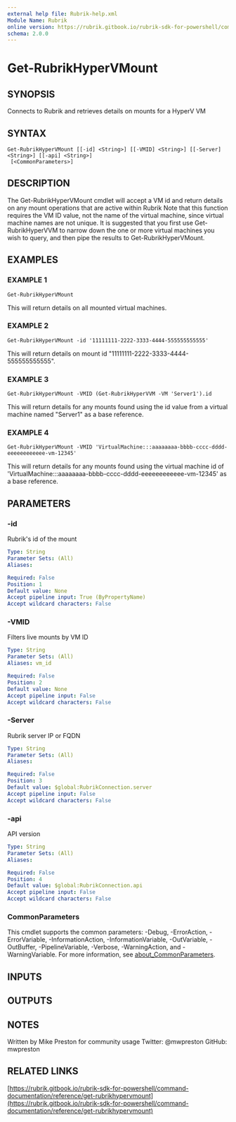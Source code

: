 ```yaml
---
external help file: Rubrik-help.xml
Module Name: Rubrik
online version: https://rubrik.gitbook.io/rubrik-sdk-for-powershell/command-documentation/reference/get-rubrikhypervmount
schema: 2.0.0
---
```


# Get-RubrikHyperVMount

## SYNOPSIS
Connects to Rubrik and retrieves details on mounts for a HyperV VM

## SYNTAX

```
Get-RubrikHyperVMount [[-id] <String>] [[-VMID] <String>] [[-Server] <String>] [[-api] <String>]
 [<CommonParameters>]
```

## DESCRIPTION
The Get-RubrikHyperVMount cmdlet will accept a VM id and return details on any mount operations that are active within Rubrik
Note that this function requires the VM ID value, not the name of the virtual machine, since virtual machine names are not unique.
It is suggested that you first use Get-RubrikHyperVVM to narrow down the one or more virtual machines you wish to query, and then pipe the results to Get-RubrikHyperVMount.

## EXAMPLES

### EXAMPLE 1
```
Get-RubrikHyperVMount
```

This will return details on all mounted virtual machines.

### EXAMPLE 2
```
Get-RubrikHyperVMount -id '11111111-2222-3333-4444-555555555555'
```

This will return details on mount id "11111111-2222-3333-4444-555555555555".

### EXAMPLE 3
```
Get-RubrikHyperVMount -VMID (Get-RubrikHyperVVM -VM 'Server1').id
```

This will return details for any mounts found using the id value from a virtual machine named "Server1" as a base reference.

### EXAMPLE 4
```
Get-RubrikHyperVMount -VMID 'VirtualMachine:::aaaaaaaa-bbbb-cccc-dddd-eeeeeeeeeeee-vm-12345'
```

This will return details for any mounts found using the virtual machine id of 'VirtualMachine:::aaaaaaaa-bbbb-cccc-dddd-eeeeeeeeeeee-vm-12345' as a base reference.

## PARAMETERS

### -id
Rubrik's id of the mount

```yaml
Type: String
Parameter Sets: (All)
Aliases:

Required: False
Position: 1
Default value: None
Accept pipeline input: True (ByPropertyName)
Accept wildcard characters: False
```

### -VMID
Filters live mounts by VM ID

```yaml
Type: String
Parameter Sets: (All)
Aliases: vm_id

Required: False
Position: 2
Default value: None
Accept pipeline input: False
Accept wildcard characters: False
```

### -Server
Rubrik server IP or FQDN

```yaml
Type: String
Parameter Sets: (All)
Aliases:

Required: False
Position: 3
Default value: $global:RubrikConnection.server
Accept pipeline input: False
Accept wildcard characters: False
```

### -api
API version

```yaml
Type: String
Parameter Sets: (All)
Aliases:

Required: False
Position: 4
Default value: $global:RubrikConnection.api
Accept pipeline input: False
Accept wildcard characters: False
```

### CommonParameters
This cmdlet supports the common parameters: -Debug, -ErrorAction, -ErrorVariable, -InformationAction, -InformationVariable, -OutVariable, -OutBuffer, -PipelineVariable, -Verbose, -WarningAction, and -WarningVariable. For more information, see [about_CommonParameters](http://go.microsoft.com/fwlink/?LinkID=113216).

## INPUTS

## OUTPUTS

## NOTES
Written by Mike Preston for community usage
Twitter: @mwpreston
GitHub: mwpreston

## RELATED LINKS

[https://rubrik.gitbook.io/rubrik-sdk-for-powershell/command-documentation/reference/get-rubrikhypervmount](https://rubrik.gitbook.io/rubrik-sdk-for-powershell/command-documentation/reference/get-rubrikhypervmount)

